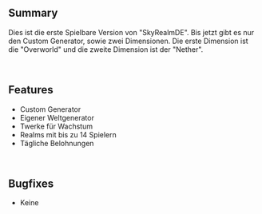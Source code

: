 ## Summary
Dies ist die erste Spielbare Version von "SkyRealmDE".
Bis jetzt gibt es nur den Custom Generator, sowie zwei Dimensionen.
Die erste Dimension ist die "Overworld" und die zweite Dimension ist der "Nether".

<br>

## Features
- Custom Generator
- Eigener Weltgenerator
- Twerke für Wachstum
- Realms mit bis zu 14 Spielern
- Tägliche Belohnungen

<br>

## Bugfixes
- Keine
